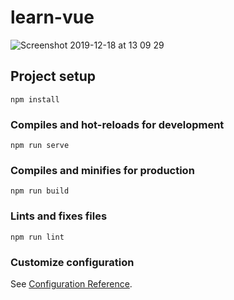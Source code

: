 # learn-vue

![Screenshot 2019-12-18 at 13 09 29](https://user-images.githubusercontent.com/35544556/71085380-a88fdc00-2197-11ea-88be-30faa6723f51.png)

## Project setup
```
npm install
```

### Compiles and hot-reloads for development
```
npm run serve
```

### Compiles and minifies for production
```
npm run build
```

### Lints and fixes files
```
npm run lint
```

### Customize configuration
See [Configuration Reference](https://cli.vuejs.org/config/).
